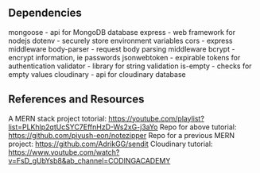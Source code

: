 ## Dependencies

mongoose - api for MongoDB database
express - web framework for nodejs
dotenv - securely store environment variables
cors - express middleware
body-parser - request body parsing middleware
bcrypt - encrypt information, ie passwords
jsonwebtoken - expirable tokens for authentication
validator - library for string validation
is-empty - checks for empty values
cloudinary - api for cloudinary database

## References and Resources

A MERN stack project totorial: https://youtube.com/playlist?list=PLKhlp2qtUcSYC7EffnHzD-Ws2xG-j3aYo
Repo for above tutorial: https://github.com/piyush-eon/notezipper
Repo for a previous MERN project: https://github.com/AdrikGG/sendit
Cloudinary tutorial: https://www.youtube.com/watch?v=FsD_gUbYsb8&ab_channel=CODINGACADEMY
